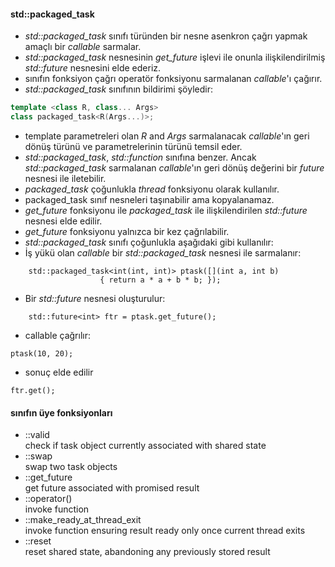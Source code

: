#### std::packaged_task


+ _std::packaged_task_ sınıfı türünden bir nesne asenkron çağrı yapmak amaçlı bir _callable_ sarmalar.
+ _std::packaged_task_ nesnesinin _get_future_ işlevi ile onunla ilişkilendirilmiş _std::future_ nesnesini elde ederiz.
+ sınıfın fonksiyon çağrı operatör fonksiyonu sarmalanan _callable_'ı çağırır.
+ _std::packaged_task_ sınıfının bildirimi şöyledir:

```cpp
template <class R, class... Args>
class packaged_task<R(Args...)>;
```
+ template parametreleri olan _R_ and _Args_ sarmalanacak _callable_'ın geri dönüş türünü ve parametrelerinin türünü temsil eder.
+ _std::packaged_task_, _std::function_ sınıfına benzer. Ancak _std::packaged_task_ sarmalanan _callable_'ın geri dönüş değerini bir _future_ nesnesi ile iletebilir.
+ _packaged_task_ çoğunlukla _thread_ fonksiyonu olarak kullanılır.
+ packaged_task sınıf nesneleri taşınabilir ama kopyalanamaz.
+ _get_future_ fonksiyonu ile _packaged_task_ ile ilişkilendirilen _std::future_ nesnesi elde edilir.
+ _get_future_ fonksiyonu yalnızca bir kez çağrılabilir.
+  _std::packaged_task_ sınıfı çoğunlukla aşağıdaki gibi kullanılır:
+ İş yükü olan _callable_ bir _std::packaged_task_ nesnesi ile sarmalanır:
	
```
	std::packaged_task<int(int, int)> ptask([](int a, int b)
					{ return a * a + b * b; });
```

+ Bir _std::future_ nesnesi oluşturulur:
```
	std::future<int> ftr = ptask.get_future();
```

+ callable çağrılır:
```
ptask(10, 20);
```
+ sonuç elde edilir
```
ftr.get();
```

#### sınıfın üye fonksiyonları
- ::valid <br>
check if task object currently associated with shared state<br>
- ::swap<br>
swap two task objects<br>
- ::get_future<br>
get future associated with promised result<br>
- ::operator()<br>
invoke function<br>
- ::make_ready_at_thread_exit<br>
invoke function ensuring result ready only once current thread exits<br>
- ::reset <br>
reset shared state, abandoning any previously stored result<br>


